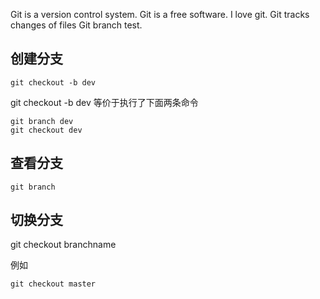 Git is a version control system.
Git is a free software.
I love git.
Git tracks changes of files
Git branch test.

创建分支
----------
    git checkout -b dev
git checkout -b dev 等价于执行了下面两条命令

    git branch dev
    git checkout dev

查看分支
---
    git branch

切换分支
--
git checkout branchname

例如 

    git checkout master